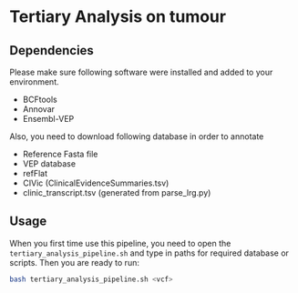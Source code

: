 # Tertiary Analysis on tumour

## Dependencies

Please make sure following software were installed and added to your environment. 

- BCFtools
- Annovar
- Ensembl-VEP

Also, you need to download following database in order to annotate

- Reference Fasta file
- VEP database 
- refFlat 
- CIVic (ClinicalEvidenceSummaries.tsv)
- clinic_transcript.tsv (generated from parse_lrg.py)

## Usage

When you first time use this pipeline, you need to open the `tertiary_analysis_pipeline.sh` and type in paths for required database or scripts. Then you are ready to run:

```bash
bash tertiary_analysis_pipeline.sh <vcf>
```



